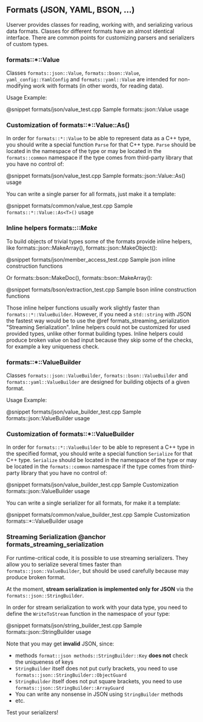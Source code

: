 ## Formats (JSON, YAML, BSON, ...)

Userver provides classes for reading, working with, and serializing various data formats. Classes for different formats have an almost identical interface. There are common points for customizing parsers and serializers of custom types.

### formats::*::Value
Classes `formats::json::Value`, `formats::bson::Value`, `yaml_config::YamlConfig` and `formats::yaml::Value`  are intended for non-modifying work with formats (in other words, for reading data).

Usage Example:

@snippet formats/json/value_test.cpp  Sample formats::json::Value usage


### Customization of formats::*::Value::As<T>()

In order for `formats::*::Value` to be able to represent data as a C++ type, you should write a special function `Parse` for that C++ type. `Parse` should be located in the namespace of the type or may be located in the `formats::common` namespace if the type comes from third-party library that you have no control of:

@snippet formats/json/value_test.cpp  Sample formats::json::Value::As<T>() usage


You can write a single parser for all formats, just make it a template:

@snippet formats/common/value_test.cpp  Sample `formats::*::Value::As<T>()` usage


### Inline helpers formats::*::Make*

To build objects of trivial types some of the formats provide inline helpers,
like formats::json::MakeArray(), formats::json::MakeObject():

@snippet formats/json/member_access_test.cpp Sample json inline construction functions

Or formats::bson::MakeDoc(), formats::bson::MakeArray():

@snippet formats/bson/extraction_test.cpp Sample bson inline construction functions

Those inline helper functions usually work slightly faster than `formats::*::ValueBuilder`.
However, if you need a `std::string` with JSON the fastest way would be to use
the @ref formats_streaming_serialization "Streaming Serialization".
Inline helpers could not be customized
for used provided types, unlike other format building types. Inline helpers
could produce broken value on bad input because they skip some of the checks,
for example a key uniqueness check.


### formats::*::ValueBuilder

Classes `formats::json::ValueBuilder`, `formats::bson::ValueBuilder` and `formats::yaml::ValueBuilder` 
are designed for building objects of a given format.

Usage Example:

@snippet formats/json/value_builder_test.cpp  Sample formats::json::ValueBuilder usage


### Customization of formats::*::ValueBuilder
In order for `formats::*::ValueBuilder` to be able to represent a C++ type in the specified format, you should write a special function `Serialize` for that C++ type. `Serialize` should be located in the namespace of the type or may be located in the `formats::common` namespace if the type comes from third-party library that you have no control of:

@snippet formats/json/value_builder_test.cpp  Sample Customization formats::json::ValueBuilder usage

You can write a single serializer for all formats, for make it a template:

@snippet formats/common/value_builder_test.cpp  Sample Customization formats::*::ValueBuilder usage


### Streaming Serialization @anchor formats_streaming_serialization

For runtime-critical code, it is possible to use streaming serializers. They allow you to serialize several times faster than `formats::json::ValueBuilder`, but should be used carefully because may produce broken format.


At the moment, **stream serialization is implemented only for JSON** via the `formats::json::StringBuilder`.

In order for stream serialization to work with your data type, you need to define the `WriteToStream` function in the namespace of your type:

@snippet formats/json/string_builder_test.cpp  Sample formats::json::StringBuilder usage


Note that you may get **invalid** JSON, since:
* methods `format::json methods::StringBuilder::Key` **does not** check the uniqueness of keys
* `StringBuilder` itself does not put curly brackets, you need to use `formats::json::StringBuilder::ObjectGuard`
* `StringBuilder` itself does not put square brackets, you need to use `formats::json::StringBuilder::ArrayGuard`
* You can write any nonsense in JSON using `StringBuilder` methods
* etc.

Test your serializers!

